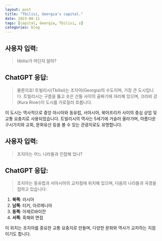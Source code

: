 ```yaml
---
layout: post
title: "Tbilisi, Georgia's capital."
date: 2023-08-11
tags: [capital, Georgia, Tbilisi, s]
categories: blog
---
```


## 사용자 입력:
> tibilisi가 어딘지 알아?

## ChatGPT 응답:
> 물론이죠! 트빌리시(Tbilisi)는 조지아(Georgia)의 수도이며, 가장 큰 도시입니다. 트빌리시는 구름을 뚫고 솟은 산들 사이의 골짜기에 자리해 있으며, 크라비 강(Kura River)이 도시를 가로질러 흐릅니다.

이 도시는 역사적으로 중앙 아시아와 동유럽, 서아시아, 북아프리카 사이의 중심 상업 및 교통 요충지로 사용되었습니다. 트빌리시의 역사는 5세기에 거슬러 올라가며, 아름다운 구시가지와 교회, 문화유산 등을 볼 수 있는 관광지로도 유명합니다.

## 사용자 입력:
> 조지아는 어느 나라들과 인접해 있나?

## ChatGPT 응답:
> 조지아는 동유럽과 서아시아의 교차점에 위치해 있으며, 다음의 나라들과 국경을 접하고 있습니다:

1. **북쪽**: 러시아
2. **남쪽**: 터키, 아르메니아
3. **동쪽**: 아제르바이잔
4. **서쪽**: 흑해와 면접

이 위치는 조지아를 중요한 교통 요충지로 만들며, 다양한 문화와 역사가 교차하는 지점이기도 합니다.

